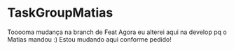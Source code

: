 # TaskGroupMatias
Tooooma mudança na branch de Feat
Agora eu alterei aqui na develop pq o Matias mandou :)
Estou mudando aqui conforme pedido!